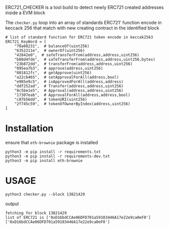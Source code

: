 ERC721_CHECKER is a tool build to detect newly ERC721 created addresses inside a EVM block

The ```checker.py``` loop into an array of standards ERC721' function encode in keccack 256 that match with new creating contract in the identified block

```
# list of standard function for ERC721 token encode in keccak2563
ERC721_KeyWord = [
    "70a08231",  # balanceOf(uint256)
    "6352211e",  # ownerOf(uint256)
    "42842e0",  # safeTransferFrom(address,address,uint256)
    "b88d4fde",  # safeTransferFrom(address,address,uint256,bytes)
    "23b872dd",  # transferFrom(address,address,uint256)
    "095ea7b3",  # approve(address,uint256)
    "081812fc",  # getApprove(uint256)
    "a22cb465",  # setApprovalForAll(address,bool)
    "e985e9c5",  # isApprovedForAll(address,address)
    "ddf252ad",  # Transfer(address,address,uint256)
    "8c5be1e5",  # Approval(address,address,uint256)
    "17307eab",  # ApprovalForAll(address,address,bool)
    "c87b56dd",  # tokenURI(uint256)
    "2f745c59",  # tokenOfOwnerByIndex(address,uint256)
]
```

# Installation

ensure that ```eth-brownie``` package is installed

```
python3 -m pip install -r requirements.txt
python3 -m pip install -r requirements-dev.txt
python3 -m pip install eth-brownie
```

# USAGE

```
python3 checker.py --block 13821429
```
output

```
fetching for block 13821429
list of ERC721 is ['0xD16bdCCAe06DFD701a59103446A17e22e9ca0eF0']
['0xD16bdCCAe06DFD701a59103446A17e22e9ca0eF0']
```


